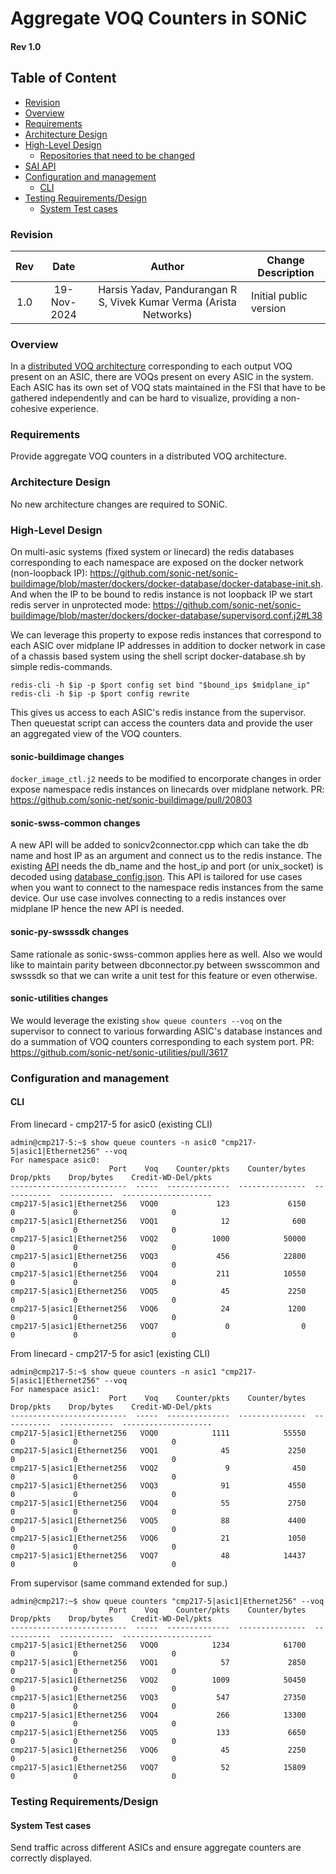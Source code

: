 # Aggregate VOQ Counters in SONiC #
#### Rev 1.0

## Table of Content
   * [Revision](#revision)
   * [Overview](#overview)
   * [Requirements](#requirements)
   * [Architecture Design](#architecture-design)
   * [High-Level Design](#high-level-design)
      * [Repositories that need to be changed](#repositories-that-need-to-be-changed)
   * [SAI API](#sai-api)
   * [Configuration and management](#configuration-and-management)
      * [CLI](#cli)
   * [Testing Requirements/Design](#testing-requirementsdesign)
      * [System Test cases](#system-test-cases)  

### Revision 
| Rev |     Date    |       Author                                                                       | Change Description                |
|:---:|:-----------:|:----------------------------------------------------------------------------------:|-----------------------------------|
| 1.0 | 19-Nov-2024 | Harsis Yadav, Pandurangan R S, Vivek Kumar Verma (Arista Networks)               | Initial public version            | 

### Overview 

In a [distributed VOQ architecture](https://github.com/sonic-net/SONiC/blob/master/doc/voq/architecture.md) corresponding to each output VOQ present on an ASIC, there are VOQs present on every ASIC in the system. Each ASIC has its own set of VOQ stats maintained in the FSI that have to be gathered independently and can be hard to visualize, providing a non-cohesive experience.

### Requirements

Provide aggregate VOQ counters in a distributed VOQ architecture.

### Architecture Design 

No new architecture changes are required to SONiC. 

### High-Level Design

On multi-asic systems (fixed system or linecard) the redis databases corresponding to each namespace are exposed on the docker network (non-loopback IP): https://github.com/sonic-net/sonic-buildimage/blob/master/dockers/docker-database/docker-database-init.sh. And when the IP to be bound to redis instance is not loopback IP we start redis server in unprotected mode: https://github.com/sonic-net/sonic-buildimage/blob/master/dockers/docker-database/supervisord.conf.j2#L38

We can leverage this property to expose redis instances that correspond to each ASIC over midplane IP addresses in addition to docker network in case of a chassis based system using the shell script docker-database.sh by simple redis-commands.

```
redis-cli -h $ip -p $port config set bind "$bound_ips $midplane_ip"
redis-cli -h $ip -p $port config rewrite
```

This gives us access to each ASIC's redis instance from the supervisor. Then queuestat script can access the counters data and provide the user an aggregated view of the VOQ counters.

#### sonic-buildimage changes
`docker_image_ctl.j2` needs to be modified to encorporate changes in order expose namespace redis instances on linecards over midplane network.
PR: https://github.com/sonic-net/sonic-buildimage/pull/20803

#### sonic-swss-common changes
A new API will be added to sonicv2connector.cpp which can take the db name and host IP as an argument and connect us to the redis instance. The existing [API](https://github.com/sonic-net/sonic-swss-common/blob/202411/common/sonicv2connector.cpp#L18-L30) needs the db_name and the host_ip and port (or unix_socket) is decoded using [database_config.json](https://github.com/sonic-net/sonic-buildimage/blob/master/dockers/docker-database/database_config.json.j2). This API is tailored for use cases when you want to connect to the namespace redis instances from the same device. Our use case involves connecting to a redis instances over midplane IP hence the new API is needed. 

#### sonic-py-swsssdk changes
Same rationale as sonic-swss-common applies here as well. Also we would like to maintain parity between dbconnector.py between swsscommon and swsssdk so that we can write a unit test for this feature or even otherwise.

#### sonic-utilities changes
We would leverage the existing `show queue counters --voq` on the supervisor to connect to various forwarding ASIC's database instances and do a summation of VOQ counters corresponding to each system port.
PR: https://github.com/sonic-net/sonic-utilities/pull/3617

### Configuration and management 
#### CLI

From linecard - cmp217-5 for asic0 (existing CLI)
```
admin@cmp217-5:~$ show queue counters -n asic0 "cmp217-5|asic1|Ethernet256" --voq
For namespace asic0:
                      Port    Voq    Counter/pkts    Counter/bytes    Drop/pkts    Drop/bytes    Credit-WD-Del/pkts
--------------------------  -----  --------------  ---------------  -----------  ------------  --------------------
cmp217-5|asic1|Ethernet256   VOQ0             123             6150            0             0                     0
cmp217-5|asic1|Ethernet256   VOQ1              12              600            0             0                     0
cmp217-5|asic1|Ethernet256   VOQ2            1000            50000            0             0                     0
cmp217-5|asic1|Ethernet256   VOQ3             456            22800            0             0                     0
cmp217-5|asic1|Ethernet256   VOQ4             211            10550            0             0                     0
cmp217-5|asic1|Ethernet256   VOQ5              45             2250            0             0                     0
cmp217-5|asic1|Ethernet256   VOQ6              24             1200            0             0                     0
cmp217-5|asic1|Ethernet256   VOQ7               0                0            0             0                     0
```

From linecard - cmp217-5 for asic1 (existing CLI)
```
admin@cmp217-5:~$ show queue counters -n asic1 "cmp217-5|asic1|Ethernet256" --voq
For namespace asic1:
                      Port    Voq    Counter/pkts    Counter/bytes    Drop/pkts    Drop/bytes    Credit-WD-Del/pkts
--------------------------  -----  --------------  ---------------  -----------  ------------  --------------------
cmp217-5|asic1|Ethernet256   VOQ0            1111            55550            0             0                     0
cmp217-5|asic1|Ethernet256   VOQ1              45             2250            0             0                     0
cmp217-5|asic1|Ethernet256   VOQ2               9              450            0             0                     0
cmp217-5|asic1|Ethernet256   VOQ3              91             4550            0             0                     0
cmp217-5|asic1|Ethernet256   VOQ4              55             2750            0             0                     0
cmp217-5|asic1|Ethernet256   VOQ5              88             4400            0             0                     0
cmp217-5|asic1|Ethernet256   VOQ6              21             1050            0             0                     0
cmp217-5|asic1|Ethernet256   VOQ7              48            14437            0             0                     0

```

From supervisor (same command extended for sup.)

```
admin@cmp217:~$ show queue counters "cmp217-5|asic1|Ethernet256" --voq
                      Port    Voq    Counter/pkts    Counter/bytes    Drop/pkts    Drop/bytes    Credit-WD-Del/pkts
--------------------------  -----  --------------  ---------------  -----------  ------------  --------------------
cmp217-5|asic1|Ethernet256   VOQ0            1234            61700            0             0                     0
cmp217-5|asic1|Ethernet256   VOQ1              57             2850            0             0                     0
cmp217-5|asic1|Ethernet256   VOQ2            1009            50450            0             0                     0
cmp217-5|asic1|Ethernet256   VOQ3             547            27350            0             0                     0
cmp217-5|asic1|Ethernet256   VOQ4             266            13300            0             0                     0
cmp217-5|asic1|Ethernet256   VOQ5             133             6650            0             0                     0
cmp217-5|asic1|Ethernet256   VOQ6              45             2250            0             0                     0
cmp217-5|asic1|Ethernet256   VOQ7              52            15809            0             0                     0

```

### Testing Requirements/Design  
#### System Test cases
Send traffic across different ASICs and ensure aggregate counters are correctly displayed.









